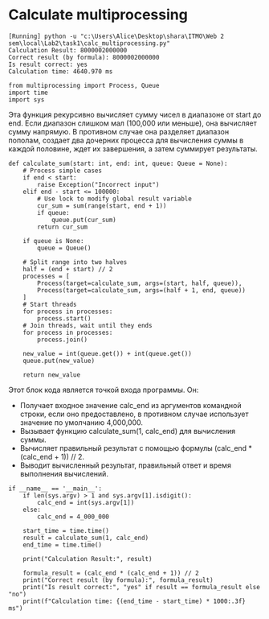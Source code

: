 # Calculate multiprocessing
```
[Running] python -u "c:\Users\Alice\Desktop\shara\ITMO\Web 2 sem\local\Lab2\task1\calc_multiprocessing.py"
Calculation Result: 8000002000000
Correct result (by formula): 8000002000000
Is result correct: yes
Calculation time: 4640.970 ms
```


```
from multiprocessing import Process, Queue
import time
import sys
```
Эта функция рекурсивно вычисляет сумму чисел в диапазоне от start до end. Если диапазон слишком мал (100,000 или меньше), она вычисляет сумму напрямую. В противном случае она разделяет диапазон пополам, создает два дочерних процесса для вычисления суммы в каждой половине, ждет их завершения, а затем суммирует результаты.
```
def calculate_sum(start: int, end: int, queue: Queue = None):
    # Process simple cases
    if end < start:
        raise Exception("Incorrect input")
    elif end - start <= 100000:
        # Use lock to modify global result variable
        cur_sum = sum(range(start, end + 1))
        if queue:
            queue.put(cur_sum)
        return cur_sum

    if queue is None:
        queue = Queue()

    # Split range into two halves
    half = (end + start) // 2
    processes = [
        Process(target=calculate_sum, args=(start, half, queue)),
        Process(target=calculate_sum, args=(half + 1, end, queue))
    ]
    # Start threads
    for process in processes:
        process.start()
    # Join threads, wait until they ends
    for process in processes:
        process.join()

    new_value = int(queue.get()) + int(queue.get())
    queue.put(new_value)

    return new_value
```
Этот блок кода является точкой входа программы. Он:  
- Получает входное значение calc_end из аргументов командной строки, если оно предоставлено, в противном случае использует значение по умолчанию 4,000,000.  
- Вызывает функцию calculate_sum(1, calc_end) для вычисления суммы.  
- Вычисляет правильный результат с помощью формулы (calc_end * (calc_end + 1)) // 2.  
- Выводит вычисленный результат, правильный ответ и время выполнения вычислений.
```
if __name__ == '__main__':
    if len(sys.argv) > 1 and sys.argv[1].isdigit():
        calc_end = int(sys.argv[1])
    else:
        calc_end = 4_000_000

    start_time = time.time()
    result = calculate_sum(1, calc_end)
    end_time = time.time()

    print("Calculation Result:", result)

    formula_result = (calc_end * (calc_end + 1)) // 2
    print("Correct result (by formula):", formula_result)
    print("Is result correct:", "yes" if result == formula_result else "no")
    print(f"Calculation time: {(end_time - start_time) * 1000:.3f} ms")
```